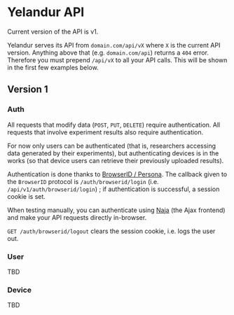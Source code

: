 Yelandur API
============

Current version of the API is v1.

Yelandur serves its API from `domain.com/api/vX` where `X` is the current API version. Anything above that (e.g. `domain.com/api`) returns a `404` error. Therefore you must prepend `/api/vX` to all your API calls. This will be shown in the first few examples below.


Version 1
---------

### Auth

All requests that modify data (`POST`, `PUT`, `DELETE`) require authentication. All requests that involve experiment results also require authentication.

For now only users can be authenticated (that is, researchers accessing data generated by their experiments), but authenticating devices is in the works (so that device users can retrieve their previously uploaded results).

Authentication is done thanks to [BrowserID / Persona](https://login.persona.org/). The callback given to the `BrowserID` protocol is `/auth/browserid/login` (i.e. `/api/v1/auth/browserid/login`) ; if authentication is successful, a session cookie is set.

When testing manually, you can authenticate using [Naja](https://github.com/wehlutyk/naja) (the Ajax frontend) and make your API requests directly in-browser.

`GET /auth/browserid/logout` clears the session cookie, i.e. logs the user out.


### User

TBD


### Device

TBD
